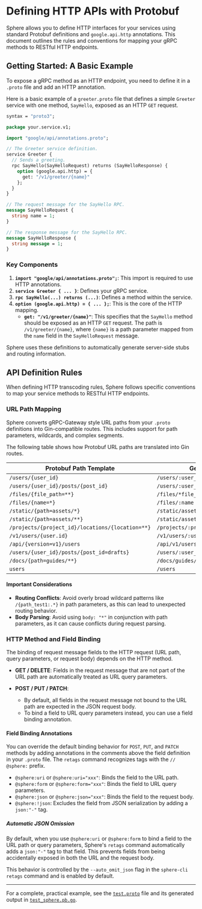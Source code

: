 # Defining HTTP APIs with Protobuf

Sphere allows you to define HTTP interfaces for your services using standard Protobuf definitions and `google.api.http`
annotations. This document outlines the rules and conventions for mapping your gRPC methods to RESTful HTTP endpoints.

## Getting Started: A Basic Example

To expose a gRPC method as an HTTP endpoint, you need to define it in a `.proto` file and add an HTTP annotation.

Here is a basic example of a `greeter.proto` file that defines a simple `Greeter` service with one method, `SayHello`,
exposed as an HTTP `GET` request.

```protobuf
syntax = "proto3";

package your.service.v1;

import "google/api/annotations.proto";

// The Greeter service definition.
service Greeter {
  // Sends a greeting.
  rpc SayHello(SayHelloRequest) returns (SayHelloResponse) {
    option (google.api.http) = {
      get: "/v1/greeter/{name}"
    };
  }
}

// The request message for the SayHello RPC.
message SayHelloRequest {
  string name = 1;
}

// The response message for the SayHello RPC.
message SayHelloResponse {
  string message = 1;
}
```

### Key Components

1. **`import "google/api/annotations.proto";`**: This import is required to use HTTP annotations.
2. **`service Greeter { ... }`**: Defines your gRPC service.
3. **`rpc SayHello(...) returns (...)`**: Defines a method within the service.
4. **`option (google.api.http) = { ... };`**: This is the core of the HTTP mapping.
    * **`get: "/v1/greeter/{name}"`**: This specifies that the `SayHello` method should be exposed as an HTTP `GET`
      request. The path is `/v1/greeter/{name}`, where `{name}` is a path parameter mapped from the `name` field in the
      `SayHelloRequest` message.

Sphere uses these definitions to automatically generate server-side stubs and routing information.

## API Definition Rules

When defining HTTP transcoding rules, Sphere follows specific conventions to map your service methods to RESTful HTTP
endpoints.

### URL Path Mapping

Sphere converts gRPC-Gateway style URL paths from your `.proto` definitions into Gin-compatible routes. This includes support for path parameters, wildcards, and complex segments.

The following table shows how Protobuf URL paths are translated into Gin routes.

| Protobuf Path Template                           | Generated Gin Route                         |
|--------------------------------------------------|---------------------------------------------|
| `/users/{user_id}`                               | `/users/:user_id`                           |
| `/users/{user_id}/posts/{post_id}`               | `/users/:user_id/posts/:post_id`            |
| `/files/{file_path=**}`                          | `/files/*file_path`                         |
| `/files/{name=*}`                                | `/files/:name`                              |
| `/static/{path=assets/*}`                        | `/static/assets/:path`                      |
| `/static/{path=assets/**}`                       | `/static/assets/*path`                      |
| `/projects/{project_id}/locations/{location=**}` | `/projects/:project_id/locations/*location` |
| `/v1/users/{user.id}`                            | `/v1/users/:user_id`                        |
| `/api/{version=v1}/users`                        | `/api/v1/users`                             |
| `/users/{user_id}/posts/{post_id=drafts}`        | `/users/:user_id/posts/drafts`              |
| `/docs/{path=guides/**}`                         | `/docs/guides/*path`                        |
| `users`                                          | `/users`                                    |

#### Important Considerations

* **Routing Conflicts**: Avoid overly broad wildcard patterns like `/{path_test1:.*}` in path parameters, as this can
  lead to unexpected routing behavior.
* **Body Parsing**: Avoid using `body: "*"` in conjunction with path parameters, as it can cause conflicts during
  request parsing.

### HTTP Method and Field Binding

The binding of request message fields to the HTTP request (URL path, query parameters, or request body) depends on the
HTTP method.

* **GET / DELETE**: Fields in the request message that are not part of the URL path are automatically treated as URL
  query parameters.

* **POST / PUT / PATCH**:
    * By default, all fields in the request message not bound to the URL path are expected in the JSON request body.
    * To bind a field to URL query parameters instead, you can use a field binding annotation.

#### Field Binding Annotations

You can override the default binding behavior for `POST`, `PUT`, and `PATCH` methods by adding annotations in the
comments above the field definition in your `.proto` file. The `retags` command recognizes tags with the `// @sphere:`
prefix.

* `@sphere:uri` or `@sphere:uri="xxx"`: Binds the field to the URL path.
* `@sphere:form` or `@sphere:form="xxx"`: Binds the field to URL query parameters.
* `@sphere:json` or `@sphere:json="xxx"`: Binds the field to the request body.
* `@sphere:!json`: Excludes the field from JSON serialization by adding a `json:"-"` tag.

##### Automatic JSON Omission

By default, when you use `@sphere:uri` or `@sphere:form` to bind a field to the URL path or query parameters, Sphere's
`retags` command automatically adds a `json:"-"` tag to that field. This prevents fields from being accidentally exposed
in both the URL and the request body.

This behavior is controlled by the `--auto_omit_json` flag in the `sphere-cli retags` command and is enabled by default.

---

For a complete, practical example, see the [`test.proto`](../layout/proto/shared/v1/test.proto) file and its generated output in [`test_sphere.pb.go`](../layout/api/shared/v1/test_sphere.pb.go).